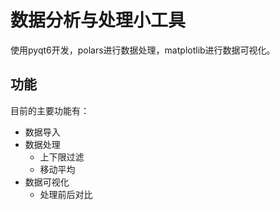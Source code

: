 # 数据分析与处理小工具
使用pyqt6开发，polars进行数据处理，matplotlib进行数据可视化。

## 功能
目前的主要功能有：
- 数据导入
- 数据处理
    - 上下限过滤
    - 移动平均
- 数据可视化
    - 处理前后对比
